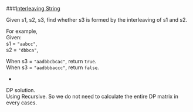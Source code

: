 ###[Interleaving String](http://leetcode.com/onlinejudge#question_97)

Given s1, s2, s3, find whether s3 is formed by the interleaving of s1 and s2.

For example,  
Given:  
s1 = `"aabcc"`,  
s2 = `"dbbca"`,  

When s3 = `"aadbbcbcac"`, return `true`.  
When s3 = `"aadbbbaccc"`, return `false`.

-

DP solution.  
Using Recursive. So we do not need to calculate the entire DP matrix in every cases.